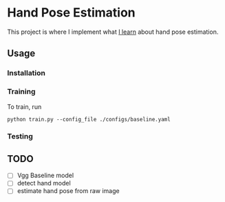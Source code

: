 # Hand Pose Estimation
This project is where I implement what [I learn]() about hand pose estimation. 

## Usage

### Installation
### Training
To train, run
```
python train.py --config_file ./configs/baseline.yaml
``` 
### Testing

## TODO
- [ ] Vgg Baseline model
- [ ] detect hand model
- [ ] estimate hand pose from raw image
